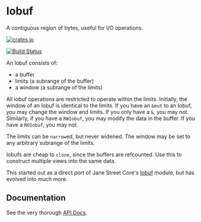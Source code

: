 Iobuf
=====

A contiguous region of bytes, useful for I/O operations.

[![crates.io](https://img.shields.io/crates/v/iobuf.svg)](https://crates.io/crates/iobuf/)

[![Build Status](https://travis-ci.org/cgaebel/iobuf.svg?branch=master)](https://travis-ci.org/cgaebel/iobuf)

An Iobuf consists of:

  - a buffer
  - limits   (a subrange of the buffer)
  - a window (a subrange of the limits)

All iobuf operations are restricted to operate within the limits. Initially,
the window of an Iobuf is identical to the limits. If you have an `&mut` to
an Iobuf, you may change the window and limits. If you only have a `&`, you
may not. Similarly, if you have a `RWIobuf`, you may modify the data in the
buffer. If you have a `ROIobuf`, you may not.

The limits can be `narrow`ed, but never widened. The window may be set to
any arbitrary subrange of the limits.

Iobufs are cheap to `clone`, since the buffers are refcounted. Use this to
construct multiple views into the same data.

This started out as a direct port of Jane Street Core's
[Iobuf](https://github.com/janestreet/core/blob/master/lib/iobuf.mli) module,
but has evolved into much more.

Documentation
-------------

See the very thorough [API Docs](https://cgaebel.github.io/iobuf/).
